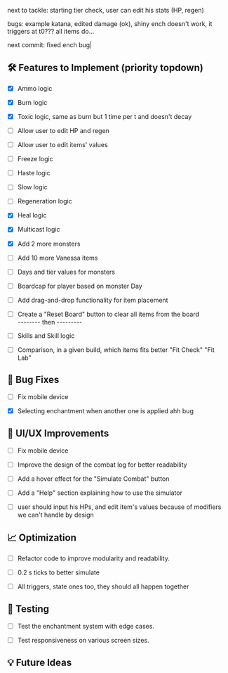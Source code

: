 
next to tackle: starting tier check, user can edit his stats (HP, regen)

bugs: example katana, edited damage (ok), shiny ench doesn't work, it triggers at t0??? all items do...

next commit: fixed ench bug|


## 🛠️ Features to Implement (priority topdown)
- [x] Ammo logic
- [x] Burn logic
- [x] Toxic logic, same as burn but 1 time per t and doesn't decay
- [ ] Allow user to edit HP and regen
- [ ] Allow user to edit items' values
- [ ] Freeze logic
- [ ] Haste logic
- [ ] Slow logic
- [ ] Regeneration logic
- [x] Heal logic
- [x] Multicast logic
- [x] Add 2 more monsters
- [ ] Add 10 more Vanessa items
- [ ] Days and tier values for monsters
- [ ] Boardcap for player based on monster Day
- [ ] Add drag-and-drop functionality for item placement
- [ ] Create a "Reset Board" button to clear all items from the board
      <br> -------- then ---------
- [ ]  Skills and Skill logic
- [ ]  Comparison, in a given build, which items fits better "Fit Check" "Fit Lab"


## 🐛 Bug Fixes
- [ ] Fix mobile device
- [x] Selecting enchantment when another one is applied ahh bug



## 🎨 UI/UX Improvements
- [ ] Fix mobile device
- [ ] Improve the design of the combat log for better readability
- [ ] Add a hover effect for the "Simulate Combat" button
- [ ] Add a "Help" section explaining how to use the simulator
- [ ] user should input his HPs, and edit item's values because of modifiers we can't handle by design


## 📈 Optimization
- [ ] Refactor code to improve modularity and readability.
- [ ] 0.2 s ticks to better simulate
- [ ] All triggers, state ones too, they should all happen together


## 🧪 Testing
- [ ] Test the enchantment system with edge cases.
- [ ] Test responsiveness on various screen sizes.


## 💡 Future Ideas

